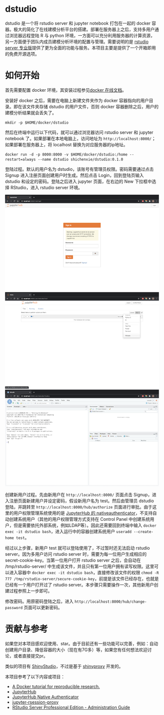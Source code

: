 
# dstudio

<!-- badges: start -->
<!-- badges: end -->

dstudio 是一个将 rstudio server 和 jupyter notebook 打包在一起的 docker 容器。极大的简化了在线建模分析平台的搭建。部署在服务器上之后，支持多用户通过浏览器远程登陆 R 与 python 环境，一方面可以充分利用服务器的计算资源，另一方面便于团队内成员建模分析环境的配置与管理。需要说明的是 [rstudio server 专业版](https://rstudio.com/products/rstudio-server-pro/)提供了更为全面的功能与服务。本项目主要是提供了一个开箱即用的免费开源选项。

# 如何开始

首先需要配置 docker 环境，其安装过程参见[docker 在线文档](https://docs.docker.com/get-started/)。

安装好 docker 之后，需要在电脑上新建文件夹作为 docker 容器指向的用户目录。即在该文件夹存储 dstudio 的用户文件，否则 docker 容器删除之后，用户的建模分析结果就会丢失了。
```
mkdir -p $HOME/docker/dstudio
```

然后在终端中运行以下代码，就可以通过浏览器访问 rstudio server 和 jupyter notebook 了。如果部署在本地电脑上，访问地址为 `http://localhost:8000/`；如果部署在服务器上，将 localhost 替换为对应服务器的ip地址。
```
docker run -d -p 8000:8000 -v $HOME/docker/dstudio:/home --restart=always --name dstudio shichenxie/dstudio:0.1.0
```

登陆过程。默认的用户名为 dstudio，该账号有管理员权限。密码需要通过点击 Signup 进入注册页面创建用户时生成。然后点击 Login，回到登陆页输入 dstudio 和设定的密码。登陆之后进入 jupyter 页面，在右边的 New 下拉框中选择 RStudio，进入 rstudio server 环境。

![login](./img/login.png)
![jupyter](./img/jupyter.png)
![rstudio](./img/rstudio.png)

创建新用户过程。先由新用户在 `http://localhost:8000/` 页面点击 Signup，进入注册页面新建用户并设定密码，假设新用户名为 test。然后由管理员 dstudio 登陆，并跳转至 `http://localhost:8000/hub/authorize` 页面进行审批。由于这里的用户权限管理系统使用的是 [JupyterHub 的 nativeauthenticator](https://native-authenticator.readthedocs.io/en/latest/)，不支持自动创建系统用户（其他的用户权限管理方式支持在 Control Panel 中创建系统用户，但是需要依托外部系统，例如LDAP等）。因此还需要回到终端中输入 ```docker exec -it dstudio bash```，进入运行中的容器创建系统用户 `useradd --create-home test`。

经过以上步骤，新用户 test 就可以登陆使用了，不过暂时还无法启动 rstudio server。因为多用户访问 rstudio server 时，需要为每一位用户生成相应的  secret-cookie-key。当第一位用户打开 rstudio server 之后，会自动在 /tmp/rstudio-server/ 中生成该文件，并且只有第一位用户拥有读写权限。这里可以进入容器中 ```docker exec -it dstudio bash```，直接修改该文件的权限 ```chmod -R 777 /tmp/rstudio-server/secure-cookie-key```，前提是该文件已经存在，也就是已经有一个用户打开过了 rstudio server。本步骤只需要操作一次，其他新用户创建过程参照上一步即可。

修改密码。用原密码登陆之后，进入 `http://localhost:8000/hub/change-password` 页面可以更新密码。

# 贡献与参考

如果您对本项目感欢迎使用、star。由于目前还有一些功能可以完善，例如：自动创建用户目录、降低容器的大小（现在有7G多）等，如果您有任何想法欢迎讨论，或者直接提交pr。

类似的项目有 [ShinyStudio](https://github.com/dm3ll3n/ShinyStudio)，不过是基于  [shinyproxy](https://www.shinyproxy.io/) 开发的。

本项目参考了以下内容或项目：
- [A Docker tutorial for reproducible research.](http://ropenscilabs.github.io/r-docker-tutorial/)
- [JupyterHub](https://jupyter.org/hub)
- [JupyterHub Native Authenticator](https://native-authenticator.readthedocs.io/en/latest/)
- [jupyter-rsession-proxy](https://github.com/jupyterhub/jupyter-rsession-proxy)
- [RStudio Server Professional Edition - Administration Guide](https://docs.rstudio.com/ide/server-pro/latest/)

